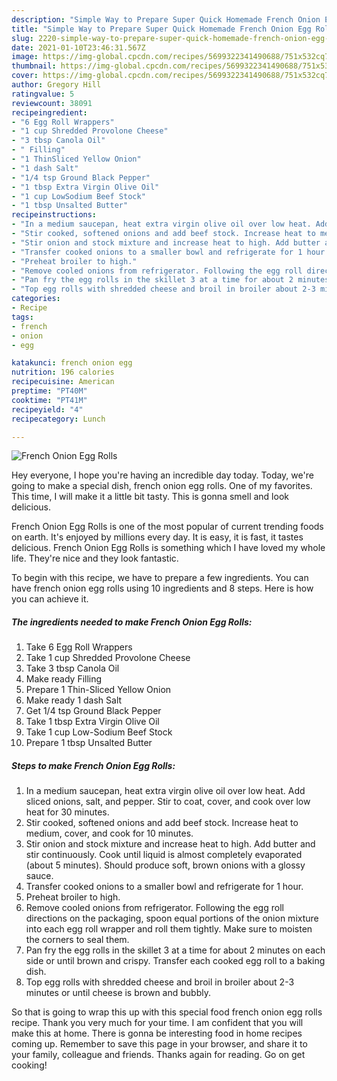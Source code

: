 ```yaml
---
description: "Simple Way to Prepare Super Quick Homemade French Onion Egg Rolls"
title: "Simple Way to Prepare Super Quick Homemade French Onion Egg Rolls"
slug: 2220-simple-way-to-prepare-super-quick-homemade-french-onion-egg-rolls
date: 2021-01-10T23:46:31.567Z
image: https://img-global.cpcdn.com/recipes/5699322341490688/751x532cq70/french-onion-egg-rolls-recipe-main-photo.jpg
thumbnail: https://img-global.cpcdn.com/recipes/5699322341490688/751x532cq70/french-onion-egg-rolls-recipe-main-photo.jpg
cover: https://img-global.cpcdn.com/recipes/5699322341490688/751x532cq70/french-onion-egg-rolls-recipe-main-photo.jpg
author: Gregory Hill
ratingvalue: 5
reviewcount: 38091
recipeingredient:
- "6 Egg Roll Wrappers"
- "1 cup Shredded Provolone Cheese"
- "3 tbsp Canola Oil"
- " Filling"
- "1 ThinSliced Yellow Onion"
- "1 dash Salt"
- "1/4 tsp Ground Black Pepper"
- "1 tbsp Extra Virgin Olive Oil"
- "1 cup LowSodium Beef Stock"
- "1 tbsp Unsalted Butter"
recipeinstructions:
- "In a medium saucepan, heat extra virgin olive oil over low heat. Add sliced onions, salt, and pepper. Stir to coat, cover, and cook over low heat for 30 minutes."
- "Stir cooked, softened onions and add beef stock. Increase heat to medium, cover, and cook for 10 minutes."
- "Stir onion and stock mixture and increase heat to high. Add butter and stir continuously. Cook until liquid is almost completely evaporated (about 5 minutes). Should produce soft, brown onions with a glossy sauce."
- "Transfer cooked onions to a smaller bowl and refrigerate for 1 hour."
- "Preheat broiler to high."
- "Remove cooled onions from refrigerator. Following the egg roll directions on the packaging, spoon equal portions of the onion mixture into each egg roll wrapper and roll them tightly. Make sure to moisten the corners to seal them."
- "Pan fry the egg rolls in the skillet 3 at a time for about 2 minutes on each side or until brown and crispy. Transfer each cooked egg roll to a baking dish."
- "Top egg rolls with shredded cheese and broil in broiler about 2-3 minutes or until cheese is brown and bubbly."
categories:
- Recipe
tags:
- french
- onion
- egg

katakunci: french onion egg 
nutrition: 196 calories
recipecuisine: American
preptime: "PT40M"
cooktime: "PT41M"
recipeyield: "4"
recipecategory: Lunch

---
```



![French Onion Egg Rolls](https://img-global.cpcdn.com/recipes/5699322341490688/751x532cq70/french-onion-egg-rolls-recipe-main-photo.jpg)

Hey everyone, I hope you're having an incredible day today. Today, we're going to make a special dish, french onion egg rolls. One of my favorites. This time, I will make it a little bit tasty. This is gonna smell and look delicious.



French Onion Egg Rolls is one of the most popular of current trending foods on earth. It's enjoyed by millions every day. It is easy, it is fast, it tastes delicious. French Onion Egg Rolls is something which I have loved my whole life. They're nice and they look fantastic.


To begin with this recipe, we have to prepare a few ingredients. You can have french onion egg rolls using 10 ingredients and 8 steps. Here is how you can achieve it.

<!--inarticleads1-->

##### The ingredients needed to make French Onion Egg Rolls:

1. Take 6 Egg Roll Wrappers
1. Take 1 cup Shredded Provolone Cheese
1. Take 3 tbsp Canola Oil
1. Make ready  Filling
1. Prepare 1 Thin-Sliced Yellow Onion
1. Make ready 1 dash Salt
1. Get 1/4 tsp Ground Black Pepper
1. Take 1 tbsp Extra Virgin Olive Oil
1. Take 1 cup Low-Sodium Beef Stock
1. Prepare 1 tbsp Unsalted Butter




<!--inarticleads2-->

##### Steps to make French Onion Egg Rolls:

1. In a medium saucepan, heat extra virgin olive oil over low heat. Add sliced onions, salt, and pepper. Stir to coat, cover, and cook over low heat for 30 minutes.
1. Stir cooked, softened onions and add beef stock. Increase heat to medium, cover, and cook for 10 minutes.
1. Stir onion and stock mixture and increase heat to high. Add butter and stir continuously. Cook until liquid is almost completely evaporated (about 5 minutes). Should produce soft, brown onions with a glossy sauce.
1. Transfer cooked onions to a smaller bowl and refrigerate for 1 hour.
1. Preheat broiler to high.
1. Remove cooled onions from refrigerator. Following the egg roll directions on the packaging, spoon equal portions of the onion mixture into each egg roll wrapper and roll them tightly. Make sure to moisten the corners to seal them.
1. Pan fry the egg rolls in the skillet 3 at a time for about 2 minutes on each side or until brown and crispy. Transfer each cooked egg roll to a baking dish.
1. Top egg rolls with shredded cheese and broil in broiler about 2-3 minutes or until cheese is brown and bubbly.




So that is going to wrap this up with this special food french onion egg rolls recipe. Thank you very much for your time. I am confident that you will make this at home. There is gonna be interesting food in home recipes coming up. Remember to save this page in your browser, and share it to your family, colleague and friends. Thanks again for reading. Go on get cooking!
